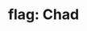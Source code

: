 ---
layout: flags
title: "flag: Chad"
emoji: flag_chad
permalink: 🇹🇩.html
image: assets/img/3moji/flag_chad.png
---